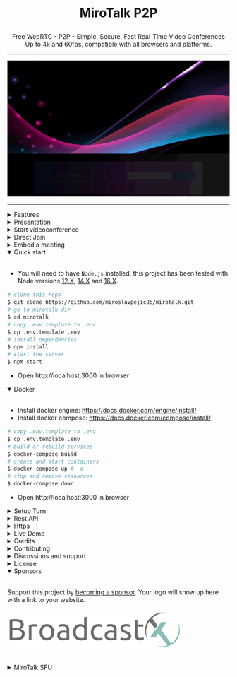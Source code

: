 # <p align="center">MiroTalk P2P</p>

<p align="center">Free WebRTC - P2P - Simple, Secure, Fast Real-Time Video Conferences Up to 4k and 60fps, compatible with all browsers and platforms.</p>

<hr />

<p align="center">
<a href="https://mirotalk.up.railway.app/" >
    <img src="public/images/mirotalk-header.gif" />
</a>
</p>

<hr />

<details>
<summary>Features</summary>

<br/>

-   Is `100% Free` - `Open Source` - `Self Hosted`
-   No download, plug-in, or login required, entirely browser-based
-   Unlimited number of conference rooms without call time limitation
-   Possibility to Lock/Unlock the Room for the meeting
-   Desktop and Mobile compatible
-   Optimized Room URL Sharing (share it to your participants, wait for them to join)
-   Webcam Streaming (Front - Rear for mobile)
-   Audio Streaming crystal clear + detect speacking and indicator
-   Screen Sharing to present documents, slides, and more...
-   File Sharing, share any files to your participants in the room
-   Select Audio Input - Output && Video source
-   Ability to set video quality up to 4K and 60 FPS
-   Recording your Screen, Audio and Video
-   Snapshot the video frame and save it as image png
-   Chat with Emoji Picker & Private messages & Save the conversations
-   Speech recognition to send the speeches
-   Advance collaborative whiteboard for the teachers
-   Share any YT Embed video in real-time
-   Full-Screen Mode on mouse click on the Video element
-   Possibility to Change UI Themes
-   Right-click on the Video elements for more options
-   Direct `peer-to-peer` connection ensures the lowest latency thanks to `WebRTC`
-   Supports [REST API](app/api/README.md) (Application Programming Interface)

</details>

<details>
<summary>Presentation</summary>

<br/>

<a href="https://www.canva.com/design/DAE693uLOIU/view">MiroTalk presentation</a>

</details>

<details>
<summary>Start videoconference</summary>

<br/>

-   `Open` https://mirotalk.up.railway.app/newcall or https://mirotalk.herokuapp.com/newcall
-   `Pick` your Room name and Join
-   `Allow` using the camera and microphone
-   `Share` the Room URL and Wait for someone to join for the video conference

</details>

<details>
<summary>Direct Join</summary>

<br/>

-   You can `join` directly to `room` by going to:
-   https://mirotalk.up.railway.app/join?room=test&name=mirotalk&audio=0&video=0&notify=0
-   https://mirotalk.herokuapp.com/join?room=test&name=mirotalk&audio=0&video=0&notify=0

    | Params | Type    | Description      |
    | ------ | ------- | ---------------- |
    | room   | string  | room Id          |
    | name   | string  | user name        |
    | audio  | boolean | enable / disable |
    | video  | boolean | enable / disable |
    | notify | boolean | enable / disable |

</details>

<details>
<summary>Embed a meeting</summary>

<br/>

Embedding a meeting into a service or app using an iframe.

```html
<iframe
    allow="camera; microphone; fullscreen; display-capture; autoplay"
    src="https://mirotalk.up.railway.app/newcall"
    style="height: 100%; width: 100%; border: 0px;"
></iframe>
```

</details>

<details open>
<summary>Quick start</summary>

<br/>

-   You will need to have `Node.js` installed, this project has been tested with Node versions [12.X](https://nodejs.org/en/blog/release/v12.22.1/), [14.X](https://nodejs.org/en/blog/release/v14.17.5/) and [16.X](https://nodejs.org/en/blog/release/v16.15.0/).

```bash
# clone this repo
$ git clone https://github.com/miroslavpejic85/mirotalk.git
# go to mirotalk dir
$ cd mirotalk
# copy .env.template to .env
$ cp .env.template .env
# install dependencies
$ npm install
# start the server
$ npm start
```

-   Open http://localhost:3000 in browser

</details>

<details open>
<summary>Docker</summary>

<br/>

-   Install docker engine: https://docs.docker.com/engine/install/
-   Install docker compose: https://docs.docker.com/compose/install/

```bash
# copy .env.template to .env
$ cp .env.template .env
# build or rebuild services
$ docker-compose build
# create and start containers
$ docker-compose up # -d
# stop and remove resources
$ docker-compose down
```

-   Open http://localhost:3000 in browser

</details>

<details>
<summary>Setup Turn</summary>

<br/>

`Recommended`, for more info about the Turn check out [here](https://webrtc.org/getting-started/turn-server). Just edit [this part](https://github.com/miroslavpejic85/mirotalk/blob/master/.env.template#L9) on your `.env`.

</details>

<details>
<summary>Rest API</summary>

<br/>

```bash
# The response will give you a entrypoint / Room URL for your meeting, where authorization: API_KEY_SECRET.
$ curl -X POST "http://localhost:3000/api/v1/meeting" -H "authorization: mirotalk_default_secret" -H "Content-Type: application/json"
$ curl -X POST "https://mirotalk.up.railway.app/api/v1/meeting" -H "authorization: mirotalk_default_secret" -H "Content-Type: application/json"
$ curl -X POST "https://mirotalk.herokuapp.com/api/v1/meeting" -H "authorization: mirotalk_default_secret" -H "Content-Type: application/json"
```

## API Documentation

The API documentation uses [swagger](https://swagger.io/) at http://localhost:3000/api/v1/docs. Or check it out on [railway](https://mirotalk.up.railway.app/api/v1/docs) & [heroku](https://mirotalk.herokuapp.com/api/v1/docs).

</details>

<details>
<summary>Https</summary>

<br/>

If you want `MiroTalk` to be `reachable` from the `outside` of your local network, you can use a service like [ngrok](https://ngrok.com/) by editing the [Ngrok part](https://github.com/miroslavpejic85/mirotalk/blob/master/.env.template#L1) on `.env` file, or expose it directly on [HTTPS](app/ssl/README.md)

</details>

<details>
<summary>Live Demo</summary>

<br/>

<a target="_blank" href="https://railway.app/new/template/mirotalk?referralCode=mirotalk"><img src="https://railway.app/button.svg" style="width: 220px;"></a>

https://mirotalk.up.railway.app/

[![railway-qr](public/images/mirotalk-railway-qr.png)](https://mirotalk.up.railway.app/)

<br>

<a target="_blank" href="https://www.heroku.com/"><img src="https://www.herokucdn.com/deploy/button.svg" style="width: 220px;"></a>

https://mirotalk.herokuapp.com/

[![heroku-qr](public/images/mirotalk-heroku-qr.png)](https://mirotalk.herokuapp.com/)

If you want to deploy a MiroTalk P2P instance on your dedicated server, or for other needs, don't hesitate to contact us at p2p.mirotalk@gmail.com.

</details>

<details>
<summary>Credits</summary>

<br/>

-   ianramzy (html [template](https://cruip.com/demos/neon/))
-   vasanthv (webrtc-logic)
-   fabric.js (whiteboard)

</details>

<details>
<summary>Contributing</summary>

<br/>

-   Contributions are welcome and greatly appreciated!
-   Just run before `npm run lint`

</details>

<details>
<summary>Discussions and support</summary>

<br/>

-   For discussions, help & support, join with us on [Discord](https://discord.gg/rgGYfeYW3N)

</details>

<details>
<summary>License</summary>

<br/>

[![AGPLv3](public/images/AGPLv3.png)](LICENSE)

MiroTalk is free and can be modified and forked. But the conditions of the AGPLv3 (GNU Affero General Public License v3.0) need to be respected. In particular modifications need to be free as well and made available to the public. Get a quick overview of the license at [Choose an open source license](https://choosealicense.com/licenses/agpl-3.0/).

For a MiroTalk license under conditions other than AGPLv3, please contact us at info.mirotalk@gmail.com.

</details>

<details open>
<summary>Sponsors</summary>

<br/>

Support this project by [becoming a sponsor](https://github.com/sponsors/miroslavpejic85). Your logo will show up here with a link to your website.

[![BroadcastX](public/sponsors/BroadcastX.png)](https://broadcastx.de/)

</details>

<br>

<details>
<summary>MiroTalk SFU</summary>

<br/>

Try also [MiroTalk SFU](https://github.com/miroslavpejic85/mirotalksfu), the difference between the two projects you can found [here](https://github.com/miroslavpejic85/mirotalksfu/issues/14#issuecomment-932701999).

</details>
